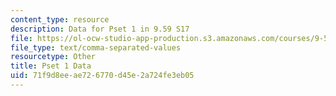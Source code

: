 ```yaml
---
content_type: resource
description: Data for Pset 1 in 9.59 S17
file: https://ol-ocw-studio-app-production.s3.amazonaws.com/courses/9-59j-lab-in-psycholinguistics-spring-2017/71f9d8eeae726770d45e2a724fe3eb05_pset_1_data.csv
file_type: text/comma-separated-values
resourcetype: Other
title: Pset 1 Data
uid: 71f9d8ee-ae72-6770-d45e-2a724fe3eb05
---
```

